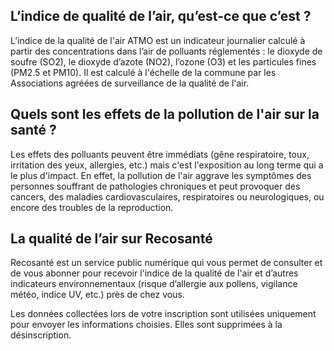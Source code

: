 ## **L’indice de qualité de l’air, qu’est-ce que c’est ?**

L’indice de la qualité de l'air ATMO est un indicateur journalier calculé à partir des concentrations dans l’air de polluants réglementés : le dioxyde de soufre (SO2), le dioxyde d’azote (NO2), l’ozone (O3) et les particules fines (PM2.5 et PM10). Il est calculé à l'échelle de la commune par les Associations agréées de surveillance de la qualité de l'air.

## **Quels sont les effets de la pollution de l'air sur la santé ?**

Les effets des polluants peuvent être immédiats (gêne respiratoire, toux, irritation des yeux, allergies, etc.) mais c'est l'exposition au long terme qui a le plus d'impact. En effet, la pollution de l'air aggrave les symptômes des personnes souffrant de pathologies chroniques et peut provoquer des cancers, des maladies cardiovasculaires, respiratoires ou neurologiques, ou encore des troubles de la reproduction.

## **La qualité de l’air sur Recosanté**

Recosanté est un service public numérique qui vous permet de consulter et de vous abonner pour recevoir l'indice de la qualité de l'air et d’autres indicateurs environnementaux (risque d’allergie aux pollens, vigilance météo, indice UV, etc.) près de chez vous.

Les données collectées lors de votre inscription sont utilisées uniquement pour envoyer les informations choisies. Elles sont supprimées à la désinscription.
